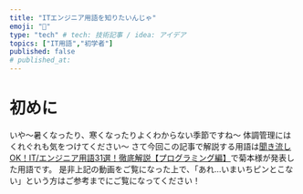 ```yaml
---
title: "ITエンジニア用語を知りたいんじゃ"
emoji: "📖"
type: "tech" # tech: 技術記事 / idea: アイデア
topics: ["IT用語","初学者"]
published: false
# published_at: 
---
```


# 初めに
いや〜暑くなったり、寒くなったりよくわからない季節ですね〜
体調管理にはくれぐれも気をつけてください〜
さて今回この記事で解説する用語は[聞き流しOK！IT/エンジニア用語31選！徹底解説【プログラミング編】](https://www.youtube.com/watch?v=5kpG4u8VmiA)で菊本様が発表した用語です。
是非上記の動画をご覧になった上で、「あれ…いまいちピンとこない」という方はご参考までにご覧になってください！

#